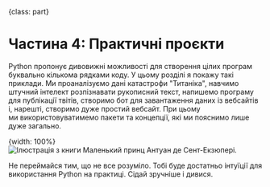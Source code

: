 {class: part}

# Частина 4: Практичні проєкти

Python пропонує дивовижні можливості для створення цілих програм буквально кількома рядками коду. У цьому розділі я покажу такі приклади. Ми&nbsp;проаналізуємо дані катастрофи "Титаніка", навчимо штучний інтелект розпізнавати рукописний текст, напишемо програму для публікації твітів, створимо бот для завантаження даних із&nbsp;вебсайтів і,&nbsp;нарешті, створимо дуже простий вебсайт. При цьому ми&nbsp;використовуватимемо пакети та&nbsp;концепції, які ми&nbsp;пояснимо лише дуже загально.

{width: 100%}
![Ілюстрація з&nbsp;книги *Маленький принц* Антуан де&nbsp;Сент-Екзюпері.](funny_slon.png)

Не переймайся тим, що&nbsp;не&nbsp;все розуміло. Тобі буде достатньо інтуїції для використання Python на&nbsp;практиці. Сідай зручніше і дивися.



